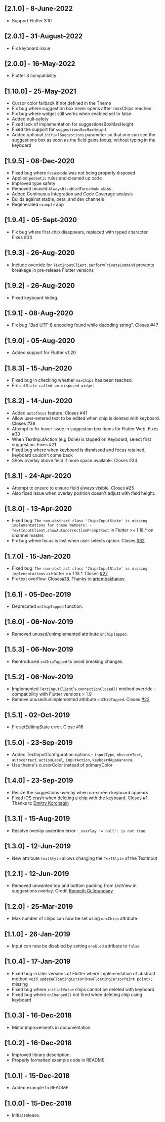 ## [2.1.0] - 8-June-2022
* Support Flutter 3.10

## [2.0.1] - 31-August-2022
* Fix keyboard issue

## [2.0.0] - 16-May-2022
* Flutter 3 compatibility 

## [1.10.0] - 25-May-2021
- Cursor color fallback if not defined in the Theme
- Fix bug where suggestion box never opens aftter maxChips reached
- Fix bug where widget still works when enabled set to false
- Added null-safety
- Fixed lack of implementation for suggestionsBoxMaxHeight
- Fixed the support for `suggestionsBoxMaxHeight`
- Added optional `initialSuggestions` parameter so that one can see the suggestions box as soon as the field gains focus, without typing in the keyboard

## [1.9.5] - 08-Dec-2020
- Fixed bug where `FocusNode` was not being properly disposed
- Applied `pedantic` rules and cleaned up code
- Improved type safety
- Removed unused `AlwaysDisabledFocusNode` class
- Added Continuous Integration and Code Coverage analysis
- Builds against stable, beta, and dev channels
- Regenerated `example` app

## [1.9.4] - 05-Sept-2020

- Fix bug where first chip disappears, replaced with typed character. Fixes #34

## [1.9.3] - 26-Aug-2020

- Include override for `TextInputClient.performPrivateCommand` prevents breakage in pre-release Flutter versions

## [1.9.2] - 26-Aug-2020

- Fixed keyboard hiding.

## [1.9.1] - 08-Aug-2020

- Fix bug "Bad UTF-8 encoding found while decoding string". Closes #47

## [1.9.0] - 05-Aug-2020

- Added support for Flutter v1.20

## [1.8.3] - 15-Jun-2020

- Fixed bug in checking whether `maxChips` has been reached.
- Fix `setState called on disposed widget`

## [1.8.2] - 14-Jun-2020

- Added `autofocus` feature. Closes #41
- Allow user-entered text to be edited when chip is deleted with keyboard. Closes #38
- Attempt to fix hover issue in suggestion box items for Flutter Web. Fixes #30
- When TextInputAction (e.g Done) is tapped on Keyboard, select first suggestion. Fixes #21
- Fixed bug where when keyboard is dismissed and focus retained, keyboard couldn't come back
- Show overlay above field if more space available. Closes #24

## [1.8.1] - 24-Apr-2020

- Attempt to ensure to ensure field always visible. Closes #25
- Also fixed issue when overlay position doesn't adjust with field height.

## [1.8.0] - 13-Apr-2020

- Fixed bug: `The non-abstract class 'ChipsInputState' is missing implementations for these members: - TextInputClient.showAutocorrectionPromptRect` in Flutter >= 1.18.\* on channel master.
- Fix bug where focus is lost when user selects option. Closes [#32](https://github.com/danvick/flutter_chips_input/issues/32)

## [1.7.0] - 15-Jan-2020

- Fixed bug: `The non-abstract class 'ChipsInputState' is missing implementations` in Flutter >= 1.13.\*. Closes [#27](https://github.com/danvick/flutter_chips_input/issues/27)
- Fix text overflow. Closes[#18](https://github.com/danvick/flutter_chips_input/issues/18). Thanks to [artembakhanov](https://github.com/artembakhanov)

## [1.6.1] - 05-Dec-2019

- Deprecated `onChipTapped` function.

## [1.6.0] - 06-Nov-2019

- Removed unused/unimplemented attribute `onChipTapped`.

## [1.5.3] - 06-Nov-2019

- Reintroduced `onChipTapped` to avoid breaking changes.

## [1.5.2] - 06-Nov-2019

- Implemented `TextInputClient`'s `connectionClosed()` method override - compatibility with Flutter versions > 1.9
- Remove unused/unimplemented attribute `onChipTapped`. Closes [#22](https://github.com/danvick/flutter_chips_input/issues/22)

## [1.5.1] - 02-Oct-2019

- Fix setEditingState error. Close #16

## [1.5.0] - 23-Sep-2019

- Added TextInputConfiguration options - `inputType`, `obscureText`, `autocorrect`, `actionLabel`, `inputAction`, `keyboardAppearance`.
- Use theme's cursorColor instead of primaryColor

## [1.4.0] - 23-Sep-2019

- Resize the suggestions overlay when on-screen keyboard appears
- Fixed iOS crash when deleting a chip with the keyboard. Closes [#1](https://github.com/danvick/flutter_chips_input/issues/1). Thanks to [Dmitry Korchagin](https://github.com/dgsc-fav)

## [1.3.1] - 15-Aug-2019

- Resolve overlay assertion error `'_overlay != null': is not true`.

## [1.3.0] - 12-Jun-2019

- New attribute `textStyle` allows changing the `TextStyle` of the TextInput

## [1.2.1] - 12-Jun-2019

- Removed unwanted top and bottom padding from ListView in suggestions overlay. Credit [Kenneth Gulbrandsøy](https://github.com/kengu)

## [1.2.0] - 25-Mar-2019

- Max number of chips can now be set using `maxChips` attribute

## [1.1.0] - 26-Jan-2019

- Input can now be disabled by setting `enabled` attribute to `false`

## [1.0.4] - 17-Jan-2019

- Fixed bug in later versions of Flutter where implementation of abstract method `void updateFloatingCursor(RawFloatingCursorPoint point);` missing
- Fixed bug where `initialValue` chips cannot be deleted with keyboard
- Fixed bug where `onChanged()` not fired when deleting chip using keyboard

## [1.0.3] - 16-Dec-2018

- Minor improvements in documentation

## [1.0.2] - 16-Dec-2018

- Improved library description.
- Properly formatted example code in README

## [1.0.1] - 15-Dec-2018

- Added example to README

## [1.0.0] - 15-Dec-2018

- Initial release.
